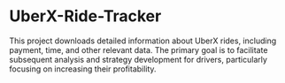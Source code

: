 # UberX-Ride-Tracker
This project downloads detailed information about UberX rides, including payment, time, and other relevant data. The primary goal is to facilitate subsequent analysis and strategy development for drivers, particularly focusing on increasing their profitability.

